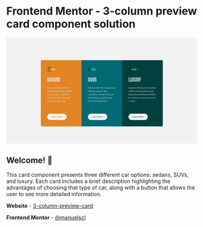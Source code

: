 # Frontend Mentor - 3-column preview card component solution

![Design preview for the 3-column preview card component coding challenge](./design/desktop-design.jpg)

## Welcome! 👋
This card component presents three different car options: sedans, SUVs, and luxury. Each card includes a brief description highlighting the advantages of choosing that type of car, along with a button that allows the user to see more detailed information.

**Website** - [3-column-preview-card](https://manuelscl.github.io/3-column-preview-card)

**Frontend Mentor** - [@manuelscl](https://www.frontendmentor.io/profile/manuelscl)
